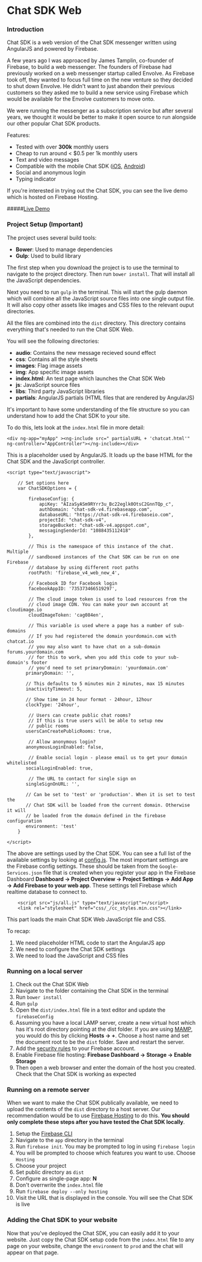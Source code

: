 # Chat SDK Web

### Introduction

Chat SDK is a web version of the Chat SDK messenger written using AngularJS and powered by Firebase. 

A few years ago I was approaced by James Tamplin, co-founder of Firebase, to build a web messenger. The founders of Firebase had previously worked on a web messenger startup called Envolve. As Firebase took off, they wanted to focus full time on the new venture so they decided to shut down Envolve. He didn't want to just abandon their previous customers so they asked me to build a new service using Firebase which would be available for the Envolve customers to move onto. 

We were running the messenger as a subscription service but after several years, we thought it would be better to make it open source to run alongside our other popular Chat SDK products. 

Features:

- Tested with over **300k** monthly users
- Cheap to run around < $0.5 per 1k monthly users
- Text and video messages
- Compatible with the mobile Chat SDK ([iOS](https://github.com/chat-sdk/chat-sdk-ios), [Android](https://github.com/chat-sdk/chat-sdk-android))
- Social and anonymous login
- Typing indicator

If you're interested in trying out the Chat SDK, you can see the live demo which is hosted on Firebase Hosting. 

#####[Live Demo](https://chat-sdk-v4.firebaseapp.com/)


### Project Setup (Important)

The project uses several build tools:

- **Bower**: Used to manage dependencies
- **Gulp**: Used to build library

The first step when you download the project is to use the terminal to navigate to the project directory. Then run `bower install`. That will install all the JavaScript dependencies. 

Next you need to run `gulp` in the terminal. This will start the gulp daemon which will combine all the JavaScript source files into one single output file. It will also copy other assets like images and CSS files to the relevant ouput directories. 

All the files are combined into the `dist` directory. This directory contains everything that's needed to run the Chat SDK Web. 

You will see the following directories:

- **audio**: Contains the new message recieved sound effect
- **css**: Contains all the style sheets
- **images**: Flag image assets
- **img**: App specific image assets
- **index.html**: An test page which launches the Chat SDK Web
- **js**: JavaScript source files
- **libs**: Third party JavaScript libraries
- **partials**: AngularJS partials (HTML files that are rendered by AngularJS)

It's important to have some understanding of the file structure so you can understand how to add the Chat SDK to your site.

To do this, lets look at the `index.html` file in more detail:

```
<div ng-app="myApp" ><ng-include src=" partialsURL + 'chatcat.html'" ng-controller="AppController"></ng-include></div>
```

This is a placeholder used by AngularJS. It loads up the base HTML for the Chat SDK and the JavaScript controller. 

```
<script type="text/javascript">

    // Set options here
    var ChatSDKOptions = {

		firebaseConfig: {
			apiKey: "AIzaSyASm9RYrr3u_Bc22eglk0OtsC2GnnTQp_c",
			authDomain: "chat-sdk-v4.firebaseapp.com",
			databaseURL: "https://chat-sdk-v4.firebaseio.com",
			projectId: "chat-sdk-v4",
			storageBucket: "chat-sdk-v4.appspot.com",
			messagingSenderId: "1088435112418"
		},
		
		// This is the namespace of this instance of the chat. Multiple
		// sandboxed instances of the Chat SDK can be run on one Firebase
		// database by using different root paths
		rootPath: 'firebase_v4_web_new_4',
		
		// Facebook ID for Facebook login
		facebookAppID: '735373466519297',
		
		// The cloud image token is used to load resources from the 
		// cloud image CDN. You can make your own account at cloudimage.io
		cloudImageToken: 'cag084en',

      	// This variable is used where a page has a number of sub-domains
		// If you had registered the domain yourdomain.com with chatcat.io
		// you may also want to have chat on a sub-domain forums.yourdomain.com
		// for this to work, when you add this code to your sub-domain's footer
		// you'd need to set primaryDomain: 'yourdomain.com'
       primaryDomain: '',

       // This defaults to 5 minutes min 2 minutes, max 15 minutes
       inactivityTimeout: 5,

       // Show time in 24 hour format - 24hour, 12hour
       clockType: '24hour',

		// Users can create public chat rooms?
		// If this is true users will be able to setup new
		// public rooms
       usersCanCreatePublicRooms: true,

		// Allow anonymous login?
       anonymousLoginEnabled: false,

		// Enable social login - please email us to get your domain whitelisted
       socialLoginEnabled: true,

		// The URL to contact for single sign on
       singleSignOnURL: '',
        
       // Can be set to 'test' or 'production'. When it is set to test the 
       // Chat SDK will be loaded from the current domain. Otherwise it will
       // be loaded from the domain defined in the firebase configuration
       environment: 'test'
    }

</script>
```

The above are settings used by the Chat SDK. You can see a full list of the available settings by looking at [config.js](https://github.com/chat-sdk/chat-sdk-web/blob/chat_sdk_web/app/js/config.js). The most important settings are the Firebase config settings. These should be taken from the `Google-Services.json` file that is created when you register your app in the Firebase Dashboard **Dashboard -> Project Overview -> Project Settings -> Add App -> Add Firebase to your web app**. These settings tell Firebase which realtime database to connect to. 

```
    <script src="js/all.js" type="text/javascript"></script>
	<link rel="stylesheet" href="css/_/cc_styles.min.css"></link>
```

This part loads the main Chat SDK Web JavaScript file and CSS. 

To recap:

1. We need placeholder HTML code to start the AngularJS app
2. We need to configure the Chat SDK settings
3. We need to load the JavaScript and CSS files

### Running on a local server 

1. Check out the Chat SDK Web
2. Navigate to the folder containing the Chat SDK in the terminal
3. Run `bower install`
4. Run `gulp`
5. Open the `dist/index.html` file in a text editor and update the `firebaseConfig`
6. Assuming you have a local LAMP server, create a new virtual host which has it's root directory pointing at the dist folder. If you are using [MAMP](https://www.mamp.info/en/), you would do this by clicking **Hosts -> +**. Choose a host name and set the document root to be the `dist` folder. Save and restart the server. 
7. Add the [security rules](https://github.com/chat-sdk/chat-sdk-ios/blob/master/rules.json) to your Firebase account. 
8. Enable Firebase file hosting: **Firebase Dashboard -> Storage -> Enable Storage**
9. Then open a web browser and enter the domain of the host you created. Check that the Chat SDK is working as expected

### Running on a remote server

When we want to make the Chat SDK publically available, we need to upload the contents of the `dist` directory to a host server. Our recommendation would be to use [Firebase Hosting](https://firebase.google.com/docs/hosting/) to do this. **You should only complete these steps after you have tested the Chat SDK locally**. 

1. Setup the [Firebase CLI](https://firebase.google.com/docs/cli/)
2. Navigate to the `app` directory in the terminal
3. Run `firebase init`. You may be prompted to log in using `firebase login`
4. You will be prompted to choose which features you want to use. Choose `Hosting`
5. Choose your project
6. Set public directory as `dist`
7. Configure as single-page app: **N**
8. Don't overrwrite the `index.html` file
9. Run `firebase deploy --only hosting`
10. Visit the URL that is displayed in the console. You will see the Chat SDK is live

### Adding the Chat SDK to your website

Now that you've deployed the Chat SDK, you can easily add it to your website. Just copy the Chat SDK setup code from the `index.html` file to any page on your website, change the `environment` to `prod` and the chat will appear on that page. 



